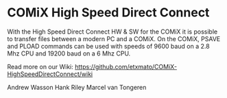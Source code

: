 # COMiX High Speed Direct Connect

With the High Speed Direct Connect HW & SW for the COMiX it is possible to transfer files between a modern PC and a COMiX. On the COMiX, PSAVE and PLOAD commands can be used with speeds of 9600 baud on a 2.8 Mhz CPU and 19200 baud on a 6 Mhz CPU.

Read more on our Wiki: https://github.com/etxmato/COMiX-HighSpeedDirectConnect/wiki

Andrew Wasson
Hank Riley
Marcel van Tongeren
